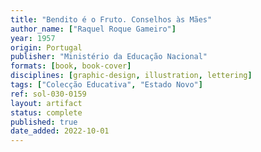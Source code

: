 ```yaml
---
title: "Bendito é o Fruto. Conselhos às Mães"
author_name: ["Raquel Roque Gameiro"]
year: 1957
origin: Portugal
publisher: "Ministério da Educação Nacional"
formats: [book, book-cover]
disciplines: [graphic-design, illustration, lettering]
tags: ["Colecção Educativa", "Estado Novo"]
ref: sol-030-0159
layout: artifact
status: complete
published: true
date_added: 2022-10-01
---
```

